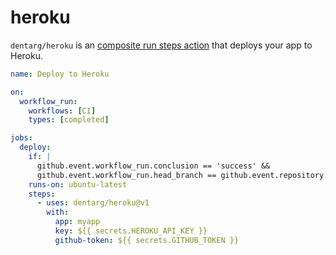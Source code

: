 # heroku

`dentarg/heroku` is an [composite run steps action] that deploys your app to Heroku.

```yaml
name: Deploy to Heroku

on:
  workflow_run:
    workflows: [CI]
    types: [completed]

jobs:
  deploy:
    if: |
      github.event.workflow_run.conclusion == 'success' &&
      github.event.workflow_run.head_branch == github.event.repository.default_branch
    runs-on: ubuntu-latest
    steps:
      - uses: dentarg/heroku@v1
        with:
          app: myapp
          key: ${{ secrets.HEROKU_API_KEY }}
          github-token: ${{ secrets.GITHUB_TOKEN }}
```

[composite run steps action]: https://docs.github.com/en/free-pro-team@latest/actions/creating-actions/creating-a-composite-run-steps-action
